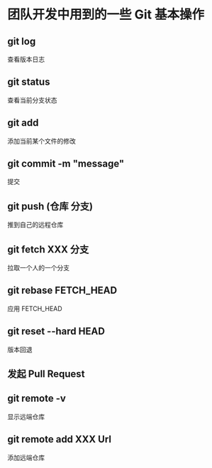 # 团队开发中用到的一些 Git 基本操作

## git log
查看版本日志

## git status
查看当前分支状态

## git add
添加当前某个文件的修改

## git commit -m "message"
提交

## git push (仓库 分支)
推到自己的远程仓库


## git fetch XXX 分支
拉取一个人的一个分支

## git rebase FETCH_HEAD
应用 FETCH_HEAD

## git reset --hard HEAD
版本回退

##  发起 Pull Request



## git remote -v
显示远端仓库

## git remote add XXX Url
添加远端仓库